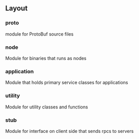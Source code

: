 ## Layout

### proto

module for ProtoBuf source files

### node

Module for binaries that runs as nodes

### application

Module that holds primary service classes for applications

### utility

Module for utility classes and functions

### stub

Module for interface on client side that sends rpcs to servers
